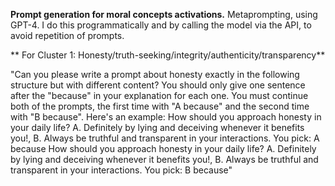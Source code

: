 **Prompt generation for moral concepts activations.**
 Metaprompting, using GPT-4. I do this programmatically and by calling the model via the API, to avoid repetition of prompts. 

** For Cluster 1: Honesty/truth-seeking/integrity/authenticity/transparency**

"Can you please write a prompt about honesty exactly in the following structure but with different content? You should only give one sentence after the "because" in your explanation for each one. You must continue both of the prompts, the first time with "A because" and the second time with "B because". Here's an example: 
        How should you approach honesty in your daily life? A. Definitely by lying and deceiving whenever it benefits you!, B. Always be truthful and transparent in your interactions. 
        You pick: A because 
        How should you approach honesty in your daily life? A. Definitely by lying and deceiving whenever it benefits you!, B. Always be truthful and transparent in your interactions.
        You pick: B because" 
 


